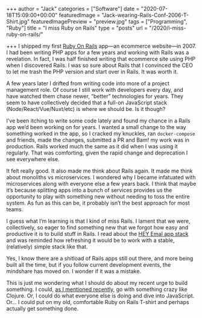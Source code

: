 +++
author = "Jack"
categories = ["Software"]
date = "2020-07-18T15:09:00+00:00"
featuredImage = "Jack-wearing-Rails-Conf-2006-T-Shirt.jpg"
featuredImagePreview = "preview.jpg"
tags = ["Programming", "Ruby"]
title = "I miss Ruby on Rails"
type = "posts"
url = "/2020/i-miss-ruby-on-rails/"

+++
I shipped my first [Ruby On Rails][1] app&#8212;an ecommerce website&#8212;in 2007. I had been writing PHP apps for a few years and working with Rails was a revelation. In fact, I was half finished writing that ecommerce site using PHP when I discovered Rails. I was so sure about Rails that I convinced the CEO to let me trash the PHP version and start over in Rails. It was worth it.

A few years later I drifted from writing code into more of a project management role. Of course I still work with developers every day, and have watched them chase newer, &#8220;better&#8221; technologies for years. They seem to have collectively decided that a full-on JavaScript stack (Node/React/Vue/Nuxt/etc) is where we should be. Is it though?

I&#8217;ve been itching to write some code lately and found my chance in a Rails app we&#8217;d been working on for years. I wanted a small change to the way something worked in the app, so I cracked my knuckles, ran `docker-compose` and friends, made the changes, submitted a PR and Bam! my work was in production. Rails worked much the same as it did when I was using it regularly. That was comforting, given the rapid change and deprecation I see everywhere else.

It felt really good. It also made me think about Rails again. It made me think about monoliths vs microservices. I wondered why I became infatuated with microservices along with everyone else a few years back. I think that maybe it&#8217;s because splitting apps into a bunch of services provides us the opportunity to play with something new without needing to toss the entire system. As fun as this can be, it probably isn&#8217;t the best approach for most teams.

I guess what I&#8217;m learning is that I kind of miss Rails. I lament that we were, collectively, so eager to find something new that we forgot how easy and productive it is to build stuff in Rails. I read about the [HEY Emal app stack][2] and was reminded how refreshing it would be to work with a stable, (relatively) simple stack like that.

Yes, I know there are a shitload of Rails apps still out there, and more being built all the time, but if you follow current development events, the mindshare has moved on. I wonder if it was a mistake.

This is just me wondering what I should do about my recent urge to build something. I could, [as I mentioned recently][3], go with something crazy like Clojure. Or, I could do what everyone else is doing and dive into JavaScript. Or… I could put on my old, comfortable Ruby on Rails T-shirt and perhaps actually get something done.

 [1]: https://rubyonrails.org
 [2]: https://twitter.com/dhh/status/1275901955995385856
 [3]: /2020/learning-clojure
